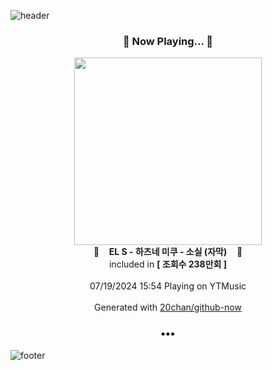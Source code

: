 ![header](https://capsule-render.vercel.app/api?type=wave&height=170&section=header&fontColor=090707&fontAlignX=45&fontAlignY=65&fontSize=100)

<h3 align="center">🎵 Now Playing... 🎵</h3>
<p align="center">
  <a href="https://music.youtube.com/watch?v=QBkmQRjMzrI">
    <img width="300" src="https://i.ytimg.com/vi/QBkmQRjMzrI/sddefault.jpg?sqp=-oaymwEWCJADEOEBIAQqCghqEJQEGHgg6AJIWg&rs">
  </a>
  <br>
  🎵&nbsp&nbsp&nbsp <b>EL S - 하츠네 미쿠 - 소실 (자막)</b> &nbsp&nbsp&nbsp🎵
  <br>
  included in <b>[ 조회수 238만회 ]</b>
  
  <br />
  <br />
  07/19/2024 15:54 Playing on YTMusic
  <br />
  <br />
  Generated with <a href="https://github.com/20chan/github-now">20chan/github-now</a>
</p>

<h3 align="center">•••</h3>

![footer](https://capsule-render.vercel.app/api?type=wave&height=150&section=footer)
